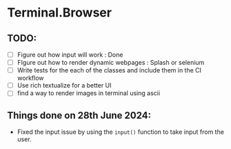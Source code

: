 # Terminal.Browser

## TODO:
- [ ] Figure out how input will work : Done
- [ ] FIgure out how to render dynamic webpages : Splash or selenium
- [ ] Write tests for the each of the classes and include them in the CI workflow
- [ ] Use rich textualize for a better UI
- [ ] find a way to render images in terminal using ascii

## Things done on 28th June 2024:
- Fixed the input issue by using the `input()` function to take input from the user.
